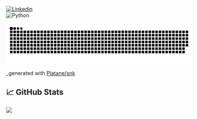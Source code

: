 [![Linkedin](https://img.shields.io/badge/-LinkedIn-blue?style=flat&logo=Linkedin&logoColor=white&link=https://www.linkedin.com/in/medeiros-leandro-scrum/)](https://www.linkedin.com/in/medeiros-leandro-scrum/)\
![Python](https://img.shields.io/badge/-Python-05122A?style=flat&logo=python)&nbsp;


![github contribution grid snake animation](https://raw.githubusercontent.com/platane/platane/output/github-contribution-grid-snake.svg)

_generated with [Platane/snk](https://github.com/Platane/snk)

## &#x1f4c8; GitHub Stats

<a href="https://github.com/medeirosleandro">
  <img align="center" src="https://github-readme-stats.vercel.app/api/top-langs/?username=medeirosleandro&hide=html,css&title_color=ffffff&text_color=c9cacc&icon_color=2bbc8a&bg_color=1d1f21" />
</a>
